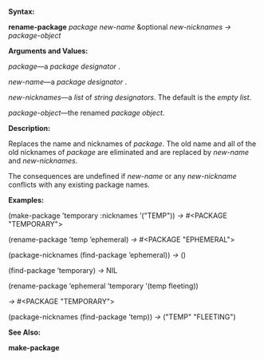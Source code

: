  

**Syntax:** 

**rename-package** *package new-name* &optional *new-nicknames → package-object* 

**Arguments and Values:** 

*package*—a *package designator* . 

*new-name*—a *package designator* . 

*new-nicknames*—a *list* of *string designators*. The default is the *empty list*. 

*package-object*—the renamed *package object*. 

**Description:** 

Replaces the name and nicknames of *package*. The old name and all of the old nicknames of *package* are eliminated and are replaced by *new-name* and *new-nicknames*. 

The consequences are undefined if *new-name* or any *new-nickname* conflicts with any existing package names. 



 

 

**Examples:** 

(make-package ’temporary :nicknames ’("TEMP")) *→* #&#60;PACKAGE "TEMPORARY"&#62; 

(rename-package ’temp ’ephemeral) *→* #&#60;PACKAGE "EPHEMERAL"&#62; 

(package-nicknames (find-package ’ephemeral)) *→* () 

(find-package ’temporary) *→* NIL 

(rename-package ’ephemeral ’temporary ’(temp fleeting)) 

*→* #&#60;PACKAGE "TEMPORARY"&#62; 

(package-nicknames (find-package ’temp)) *→* ("TEMP" "FLEETING") 

**See Also:** 

**make-package** 

